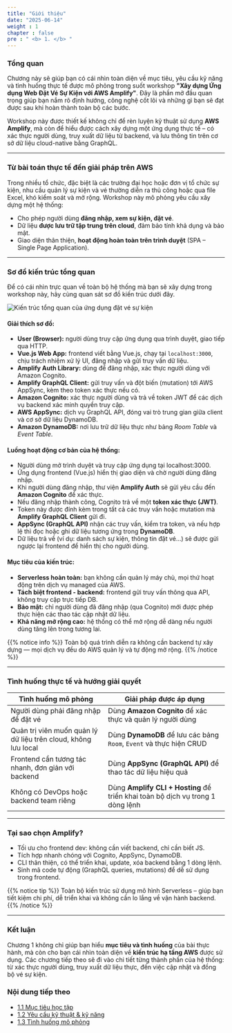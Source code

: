 ```yaml
---
title: "Giới thiệu"
date: "2025-06-14"
weight : 1 
chapter : false
pre : " <b> 1. </b> "
---
```

### Tổng quan

Chương này sẽ giúp bạn có cái nhìn toàn diện về mục tiêu, yêu cầu kỹ năng và tình huống thực tế được mô phỏng trong suốt workshop **"Xây dựng Ứng dụng Web Đặt Vé Sự Kiện với AWS Amplify"**. Đây là phần mở đầu quan trọng giúp bạn nắm rõ định hướng, công nghệ cốt lõi và những gì bạn sẽ đạt được sau khi hoàn thành toàn bộ các bước.

Workshop này được thiết kế không chỉ để rèn luyện kỹ thuật sử dụng **AWS Amplify**, mà còn để hiểu được cách xây dựng một ứng dụng thực tế – có xác thực người dùng, truy xuất dữ liệu từ backend, và lưu thông tin trên cơ sở dữ liệu cloud-native bằng GraphQL.

---

### Từ bài toán thực tế đến giải pháp trên AWS

Trong nhiều tổ chức, đặc biệt là các trường đại học hoặc đơn vị tổ chức sự kiện, nhu cầu quản lý sự kiện và vé thường diễn ra thủ công hoặc qua file Excel, khó kiểm soát và mở rộng. Workshop này mô phỏng yêu cầu xây dựng một hệ thống:

- Cho phép người dùng **đăng nhập, xem sự kiện, đặt vé**.
- Dữ liệu **được lưu trữ tập trung trên cloud**, đảm bảo tính khả dụng và bảo mật.
- Giao diện thân thiện, **hoạt động hoàn toàn trên trình duyệt** (SPA – Single Page Application).

---

### Sơ đồ kiến trúc tổng quan

Để có cái nhìn trực quan về toàn bộ hệ thống mà bạn sẽ xây dựng trong workshop này, hãy cùng quan sát sơ đồ kiến trúc dưới đây.

![Kiến trúc tổng quan của ứng dụng đặt vé sự kiện](images/1.introduction/01-Architecture.png)

#### Giải thích sơ đồ:

- **User (Browser):** người dùng truy cập ứng dụng qua trình duyệt, giao tiếp qua HTTP.
- **Vue.js Web App:** frontend viết bằng Vue.js, chạy tại `localhost:3000`, chịu trách nhiệm xử lý UI, đăng nhập và gửi truy vấn dữ liệu.
- **Amplify Auth Library:** dùng để đăng nhập, xác thực người dùng với Amazon Cognito.
- **Amplify GraphQL Client:** gửi truy vấn và đột biến (mutation) tới AWS AppSync, kèm theo token xác thực nếu có.
- **Amazon Cognito:** xác thực người dùng và trả về token JWT để các dịch vụ backend xác minh quyền truy cập.
- **AWS AppSync:** dịch vụ GraphQL API, đóng vai trò trung gian giữa client và cơ sở dữ liệu DynamoDB.
- **Amazon DynamoDB:** nơi lưu trữ dữ liệu thực như bảng *Room Table* và *Event Table*.

#### Luồng hoạt động cơ bản của hệ thống:
- Người dùng mở trình duyệt và truy cập ứng dụng tại localhost:3000.  
- Ứng dụng frontend (Vue.js) hiển thị giao diện và chờ người dùng đăng nhập.  
- Khi người dùng đăng nhập, thư viện **Amplify Auth** sẽ gửi yêu cầu đến **Amazon Cognito** để xác thực.  
- Nếu đăng nhập thành công, Cognito trả về một **token xác thực (JWT)**.  
- Token này được đính kèm trong tất cả các truy vấn hoặc mutation mà **Amplify GraphQL Client** gửi đi.  
- **AppSync (GraphQL API)** nhận các truy vấn, kiểm tra token, và nếu hợp lệ thì đọc hoặc ghi dữ liệu tương ứng trong **DynamoDB**.  
- Dữ liệu trả về (ví dụ: danh sách sự kiện, thông tin đặt vé...) sẽ được gửi ngược lại frontend để hiển thị cho người dùng.  

#### Mục tiêu của kiến trúc:

- **Serverless hoàn toàn:** bạn không cần quản lý máy chủ, mọi thứ hoạt động trên dịch vụ managed của AWS.
- **Tách biệt frontend - backend:** frontend gửi truy vấn thông qua API, không truy cập trực tiếp DB.
- **Bảo mật:** chỉ người dùng đã đăng nhập (qua Cognito) mới được phép thực hiện các thao tác cập nhật dữ liệu.
- **Khả năng mở rộng cao:** hệ thống có thể mở rộng dễ dàng nếu người dùng tăng lên trong tương lai.

{{% notice info %}}
Toàn bộ quá trình diễn ra không cần backend tự xây dựng — mọi dịch vụ đều do AWS quản lý và tự động mở rộng.
{{% /notice %}}


---

### Tình huống thực tế và hướng giải quyết

| Tình huống mô phỏng | Giải pháp được áp dụng |
|----------------------|-------------------------|
| Người dùng phải đăng nhập để đặt vé | Dùng **Amazon Cognito** để xác thực và quản lý người dùng |
| Quản trị viên muốn quản lý dữ liệu trên cloud, không lưu local | Dùng **DynamoDB** để lưu các bảng `Room`, `Event` và thực hiện CRUD |
| Frontend cần tương tác nhanh, đơn giản với backend | Dùng **AppSync (GraphQL API)** để thao tác dữ liệu hiệu quả |
| Không có DevOps hoặc backend team riêng | Dùng **Amplify CLI + Hosting** để triển khai toàn bộ dịch vụ trong 1 dòng lệnh |

---

### Tại sao chọn Amplify?

- Tối ưu cho frontend dev: không cần viết backend, chỉ cần biết JS.
- Tích hợp nhanh chóng với Cognito, AppSync, DynamoDB.
- CLI thân thiện, có thể triển khai, update, xóa backend bằng 1 dòng lệnh.
- Sinh mã code tự động (GraphQL queries, mutations) để dễ sử dụng trong frontend.  

{{% notice tip %}}
Toàn bộ kiến trúc sử dụng mô hình Serverless – giúp bạn tiết kiệm chi phí, dễ triển khai và không cần lo lắng về vận hành backend.
{{% /notice %}}

---

### Kết luận

Chương 1 không chỉ giúp bạn hiểu **mục tiêu và tình huống** của bài thực hành, mà còn cho bạn cái nhìn toàn diện về **kiến trúc hạ tầng AWS** được sử dụng. Các chương tiếp theo sẽ đi vào chi tiết từng thành phần của hệ thống: từ xác thực người dùng, truy xuất dữ liệu thực, đến việc cập nhật và đồng bộ vé sự kiện.


### Nội dung tiếp theo
- [1.1 Mục tiêu học tập](./1.1-LearningObjectives/)
- [1.2 Yêu cầu kỹ thuật & kỹ năng](./1.2-Prerequisites/)
- [1.3 Tình huống mô phỏng](./1.3-Scenario/)